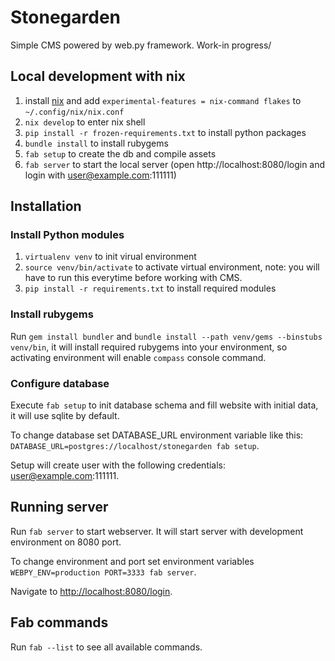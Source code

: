 # Stonegarden

Simple CMS powered by web.py framework. Work-in progress/

## Local development with nix

1. install [nix](https://nixos.org/download/) and add `experimental-features = nix-command flakes` to `~/.config/nix/nix.conf`
2. `nix develop` to enter nix shell
3. `pip install -r frozen-requirements.txt` to install python packages
4. `bundle install` to install rubygems
5. `fab setup` to create the db and compile assets
6. `fab server` to start the local server (open http://localhost:8080/login and login with user@example.com:111111)

## Installation

### Install Python modules

1. `virtualenv venv` to init virual environment
2. `source venv/bin/activate` to activate virtual environment, note: you will have to run this everytime before working with CMS.
3. `pip install -r requirements.txt` to install required modules

### Install rubygems

Run `gem install bundler` and `bundle install --path venv/gems --binstubs venv/bin`, it will install required rubygems into your environment, so activating environment will enable `compass` console command.

### Configure database

Execute `fab setup` to init database schema and fill website with initial data, it will use sqlite by default.

To change database set DATABASE_URL environment variable like this: `DATABASE_URL=postgres://localhost/stonegarden fab setup`.

Setup will create user with the following credentials: user@example.com:111111.

## Running server

Run `fab server` to start webserver. It will start server with development environment on 8080 port.

To change environment and port set environment variables `WEBPY_ENV=production PORT=3333 fab server`.

Navigate to [http://localhost:8080/login](http://localhost:8080/login).

## Fab commands

Run `fab --list` to see all available commands.
